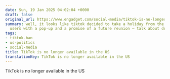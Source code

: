 ```yaml
---
date: Sun, 19 Jan 2025 04:02:04 +0000
draft: false
original_url: https://www.engadget.com/social-media/tiktok-is-no-longer-available-in-the-us-040204115.html?src=rss
summary: well, it looks like tiktok decided to take a holiday from the us, leaving
  users with a pop-up and a promise of a future reunion – talk about dramatic breaks!
tags:
- tiktok-ban
- us-politics
- social-media
title: TikTok is no longer available in the US
translationKey: TikTok is no longer available in the US
---
```


TikTok is no longer available in the US